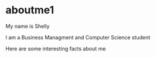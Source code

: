 # aboutme1
My name is Shelly


I am a Business Managment and Computer Science student


Here are some interesting facts about me
